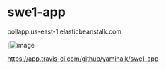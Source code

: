 # swe1-app

pollapp.us-east-1.elasticbeanstalk.com 

[![image](https://app.travis-ci.com/yaminaik/swe1-app.svg?branch=main)

https://app.travis-ci.com/github/yaminaik/swe1-app
